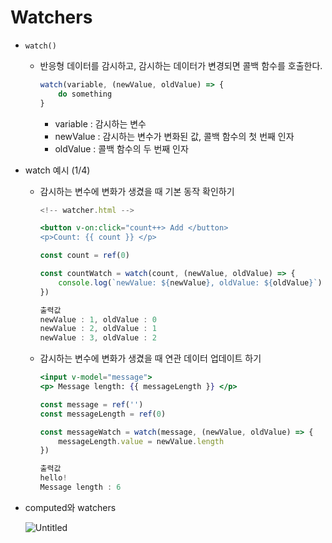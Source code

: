 # Watchers

- `watch()`
    - 반응형 데이터를 감시하고, 감시하는 데이터가 변경되면 콜백 함수를 호출한다.
        
        ```jsx
        watch(variable, (newValue, oldValue) => {
        	do something
        }
        ```
        
        - variable : 감시하는 변수
        - newValue : 감시하는 변수가 변화된 값, 콜백 함수의 첫 번째 인자
        - oldValue : 콜백 함수의 두 번째 인자

- watch 예시 (1/4)
    - 감시하는 변수에 변화가 생겼을 때 기본 동작 확인하기
        
        ```jsx
        <!-- watcher.html -->
        
        <button v-on:click="count++> Add </button>
        <p>Count: {{ count }} </p>
        ```
        
        ```jsx
        const count = ref(0)
        
        const countWatch = watch(count, (newValue, oldValue) => {
        	console.log(`newValue: ${newValue}, oldValue: ${oldValue}`)
        })
        
        출력값
        newValue : 1, oldValue : 0
        newValue : 2, oldValue : 1
        newValue : 3, oldValue : 2
        ```
        
    - 감시하는 변수에 변화가 생겼을 때 연관 데이터 업데이트 하기
        
        ```jsx
        <input v-model="message">
        <p> Message length: {{ messageLength }} </p>
        ```
        
        ```jsx
        const message = ref('')
        const messageLength = ref(0)
        
        const messageWatch = watch(message, (newValue, oldValue) => {
        	messageLength.value = newValue.length
        })
        
        출력값
        hello!
        Message length : 6
        ```
        

- computed와 watchers
    
    ![Untitled](/images/Watchers/Untitled.png)